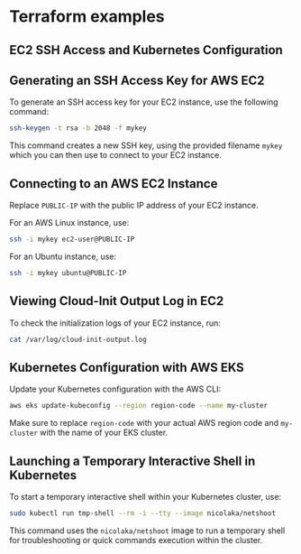 # Terraform examples


## EC2 SSH Access and Kubernetes Configuration

## Generating an SSH Access Key for AWS EC2

To generate an SSH access key for your EC2 instance, use the following command:

```sh
ssh-keygen -t rsa -b 2048 -f mykey
```

This command creates a new SSH key, using the provided filename `mykey` which you can then use to connect to your EC2 instance.

## Connecting to an AWS EC2 Instance

Replace `PUBLIC-IP` with the public IP address of your EC2 instance.

For an AWS Linux instance, use:

```sh
ssh -i mykey ec2-user@PUBLIC-IP
```

For an Ubuntu instance, use:

```sh
ssh -i mykey ubuntu@PUBLIC-IP
```

## Viewing Cloud-Init Output Log in EC2

To check the initialization logs of your EC2 instance, run:

```sh
cat /var/log/cloud-init-output.log
```

## Kubernetes Configuration with AWS EKS

Update your Kubernetes configuration with the AWS CLI:

```sh
aws eks update-kubeconfig --region region-code --name my-cluster
```

Make sure to replace `region-code` with your actual AWS region code and `my-cluster` with the name of your EKS cluster.

## Launching a Temporary Interactive Shell in Kubernetes

To start a temporary interactive shell within your Kubernetes cluster, use:

```sh
sudo kubectl run tmp-shell --rm -i --tty --image nicolaka/netshoot
```

This command uses the `nicolaka/netshoot` image to run a temporary shell for troubleshooting or quick commands execution within the cluster.
